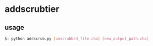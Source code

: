 # addscrubtier


## usage

```bash
$: python addscrub.py [unscrubbed_file.cha] [new_output_path.cha]
```